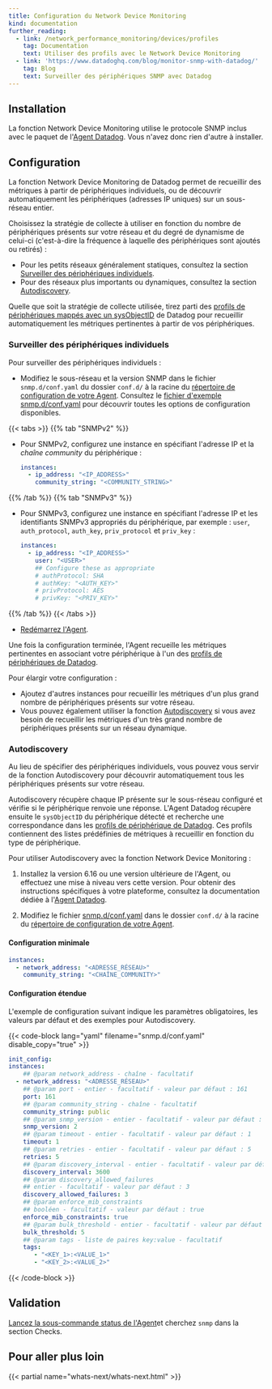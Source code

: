 ```yaml
---
title: Configuration du Network Device Monitoring
kind: documentation
further_reading:
  - link: /network_performance_monitoring/devices/profiles
    tag: Documentation
    text: Utiliser des profils avec le Network Device Monitoring
  - link: 'https://www.datadoghq.com/blog/monitor-snmp-with-datadog/'
    tag: Blog
    text: Surveiller des périphériques SNMP avec Datadog
---
```

## Installation

La fonction Network Device Monitoring utilise le protocole SNMP inclus avec le paquet de l'[Agent Datadog][1]. Vous n'avez donc rien d'autre à installer.

## Configuration

La fonction Network Device Monitoring de Datadog permet de recueillir des métriques à partir de périphériques individuels, ou de découvrir automatiquement les périphériques (adresses IP uniques) sur un sous-réseau entier.

Choisissez la stratégie de collecte à utiliser en fonction du nombre de périphériques présents sur votre réseau et du degré de dynamisme de celui-ci (c'est-à-dire la fréquence à laquelle des périphériques sont ajoutés ou retirés) :

- Pour les petits réseaux généralement statiques, consultez la section [Surveiller des périphériques individuels](#surveiller-des-peripheriques-individuels).
- Pour des réseaux plus importants ou dynamiques, consultez la section [Autodiscovery](#autodiscovery).

Quelle que soit la stratégie de collecte utilisée, tirez parti des [profils de périphériques mappés avec un sysObjectID][2] de Datadog pour recueillir automatiquement les métriques pertinentes à partir de vos périphériques.

### Surveiller des périphériques individuels

Pour surveiller des périphériques individuels :

- Modifiez le sous-réseau et la version SNMP dans le fichier `snmp.d/conf.yaml` du dossier `conf.d/` à la racine du [répertoire de configuration de votre Agent][3]. Consultez le [fichier d'exemple snmp.d/conf.yaml][4] pour découvrir toutes les options de configuration disponibles.

{{< tabs >}}
{{% tab "SNMPv2" %}}

- Pour SNMPv2, configurez une instance en spécifiant l'adresse IP et la _chaîne community_ du périphérique :

    ```yaml
    instances:
      - ip_address: "<IP_ADDRESS>"
        community_string: "<COMMUNITY_STRING>"
    ```

{{% /tab %}}
{{% tab "SNMPv3" %}}

- Pour SNMPv3, configurez une instance en spécifiant l'adresse IP et les identifiants SNMPv3 appropriés du périphérique, par exemple : `user`, `auth_protocol`, `auth_key`, `priv_protocol` et `priv_key` :

    ```yaml
    instances:
      - ip_address: "<IP_ADDRESS>"
        user: "<USER>"
        ## Configure these as appropriate
        # authProtocol: SHA
        # authKey: "<AUTH_KEY>"
        # privProtocol: AES
        # privKey: "<PRIV_KEY>"
    ```

{{% /tab %}}
{{< /tabs >}}


- [Redémarrez l'Agent][5].

Une fois la configuration terminée, l'Agent recueille les métriques pertinentes en associant votre périphérique à l'un des [profils de périphériques de Datadog][6].

Pour élargir votre configuration :

* Ajoutez d'autres instances pour recueillir les métriques d'un plus grand nombre de périphériques présents sur votre réseau.
* Vous pouvez également utiliser la fonction [Autodiscovery](#autodiscovery) si vous avez besoin de recueillir les métriques d'un très grand nombre de périphériques présents sur un réseau dynamique.

### Autodiscovery

Au lieu de spécifier des périphériques individuels, vous pouvez vous servir de la fonction Autodiscovery pour découvrir automatiquement tous les périphériques présents sur votre réseau.

Autodiscovery récupère chaque IP présente sur le sous-réseau configuré et vérifie si le périphérique renvoie une réponse. L'Agent Datadog récupère ensuite le `sysObjectID` du périphérique détecté et recherche une correspondance dans les [profils de périphérique de Datadog][6]. Ces profils contiennent des listes prédéfinies de métriques à recueillir en fonction du type de périphérique.

Pour utiliser Autodiscovery avec la fonction Network Device Monitoring :

1. Installez la version 6.16 ou une version ultérieure de l'Agent, ou effectuez une mise à niveau vers cette version. Pour obtenir des instructions spécifiques à votre plateforme, consultez la documentation dédiée à l'[Agent Datadog][7].

2. Modifiez le fichier [snmp.d/conf.yaml][4] dans le dossier `conf.d/` à la racine du [répertoire de configuration de votre Agent][3].

#### Configuration minimale

```yaml
instances:
  - network_address: "<ADRESSE_RÉSEAU>"
    community_string: "<CHAÎNE_COMMUNITY>"
```

#### Configuration étendue

L'exemple de configuration suivant indique les paramètres obligatoires, les valeurs par défaut et des exemples pour Autodiscovery.

{{< code-block lang="yaml" filename="snmp.d/conf.yaml" disable_copy="true" >}}
```yaml
init_config:
instances:
    ## @param network_address - chaîne - facultatif
  - network_address: "<ADRESSE_RÉSEAU>"
    ## @param port - entier - facultatif - valeur par défaut : 161
    port: 161
    ## @param community_string - chaîne - facultatif
    community_string: public
    ## @param snmp_version - entier - facultatif - valeur par défaut : 2
    snmp_version: 2
    ## @param timeout - entier - facultatif - valeur par défaut : 1
    timeout: 1
    ## @param retries - entier - facultatif - valeur par défaut : 5
    retries: 5
    ## @param discovery_interval - entier - facultatif - valeur par défaut : 3600
    discovery_interval: 3600
    ## @param discovery_allowed_failures
    ## entier - facultatif - valeur par défaut : 3
    discovery_allowed_failures: 3
    ## @param enforce_mib_constraints
    ## booléen - facultatif - valeur par défaut : true
    enforce_mib_constraints: true
    ## @param bulk_threshold - entier - facultatif - valeur par défaut : 5
    bulk_threshold: 5
    ## @param tags - liste de paires key:value - facultatif
    tags:
       - "<KEY_1>:<VALUE_1>"
       - "<KEY_2>:<VALUE_2>"
```
{{< /code-block >}}

## Validation

[Lancez la sous-commande status de l'Agent][8]et cherchez `snmp` dans la section Checks.

## Pour aller plus loin

{{< partial name="whats-next/whats-next.html" >}}


[1]: https://app.datadoghq.com/account/settings#agent
[2]: /fr/network_performance_monitoring/devices/profiles#sysoid-mapped-devices
[3]: /fr/agent/guide/agent-configuration-files/#agent-configuration-directory
[4]: https://github.com/DataDog/integrations-core/blob/master/snmp/datadog_checks/snmp/data/conf.yaml.example
[5]: /fr/agent/guide/agent-commands/?tab=agentv6v7#start-stop-and-restart-the-agent
[6]: https://github.com/DataDog/integrations-core/tree/master/snmp/datadog_checks/snmp/data/profiles
[7]: /fr/agent
[8]: /fr/agent/guide/agent-commands/#agent-status-and-information